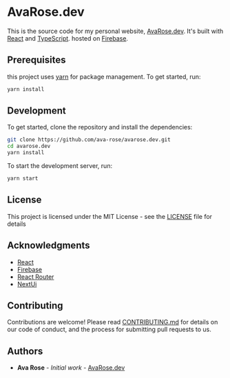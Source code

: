 # AvaRose.dev

This is the source code for my personal website, [AvaRose.dev](https://avarose.dev). It's built with [React](https://reactjs.org/) and [TypeScript](https://www.typescriptlang.org/). hosted on [Firebase](https://firebase.google.com/).

## Prerequisites

this project uses [yarn](https://yarnpkg.com/) for package management. To get started, run:

```bash
yarn install
```

## Development

To get started, clone the repository and install the dependencies:

```bash
git clone https://github.com/ava-rose/avarose.dev.git
cd avarose.dev
yarn install
```

To start the development server, run:

```bash
yarn start
```

## License

This project is licensed under the MIT License - see the [LICENSE](LICENSE.md) file for details

## Acknowledgments

- [React](https://reactjs.org/)
- [Firebase](https://firebase.google.com/)
- [React Router](https://reacttraining.com/react-router/)
- [NextUi](https://nextui.org/)

## Contributing

Contributions are welcome! Please read [CONTRIBUTING.md](CONTRIBUTING.md) for details on our code of conduct, and the process for submitting pull requests to us.

## Authors

- **Ava Rose** - _Initial work_ - [AvaRose.dev](https://avarose.dev)
